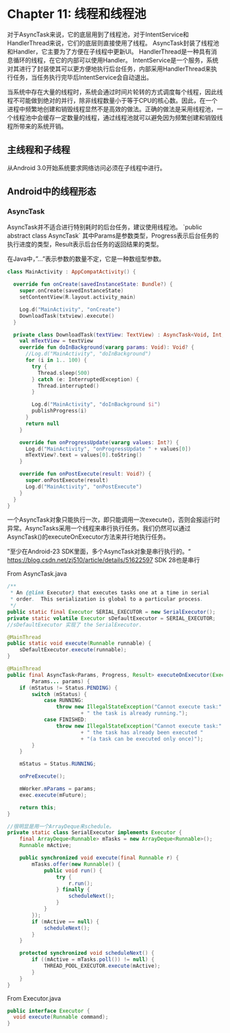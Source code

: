 <h1>Chapter 11: 线程和线程池</h1>
对于AsyncTask来说，它的底层用到了线程池，对于IntentService和HandlerThread来说，它们的底层则直接使用了线程。
AsyncTask封装了线程池和Handler，它主要为了方便在子线程中更新UI。
HandlerThread是一种具有消息循环的线程，在它的内部可以使用Handler。
IntentService是一个服务，系统对其进行了封装使其可以更方便地执行后台任务，内部采用HandlerThread来执行任务，当任务执行完毕后IntentService会自动退出。

当系统中存在大量的线程时，系统会通过时间片轮转的方式调度每个线程，因此线程不可能做到绝对的并行，除非线程数量小于等于CPU的核心数。因此，在一个进程中频繁地创建和销毁线程显然不是高效的做法。正确的做法是采用线程池，一个线程池中会缓存一定数量的线程，通过线程池就可以避免因为频繁创建和销毁线程所带来的系统开销。
<h2>主线程和子线程</h2>
从Android 3.0开始系统要求网络访问必须在子线程中进行。

<h2>Android中的线程形态</h2>
<h3>AsyncTask</h3>
AsyncTask并不适合进行特别耗时的后台任务，建议使用线程池。
`public abstract class AsyncTask<Params, Progress, Result>`
其中Params是参数类型，Progress表示后台任务的执行进度的类型，Result表示后台任务的返回结果的类型。

在Java中，”...”表示参数的数量不定，它是一种数组型参数。

```kotlin
class MainActivity : AppCompatActivity() {

  override fun onCreate(savedInstanceState: Bundle?) {
    super.onCreate(savedInstanceState)
    setContentView(R.layout.activity_main)

    Log.d("MainActivity", "onCreate")
    DownloadTask(txtview).execute()
  }

  private class DownloadTask(textView: TextView) : AsyncTask<Void, Int, Void>() {
    val mTextView = textView
    override fun doInBackground(vararg params: Void): Void? {
      //Log.d("MainActivity", "doInBackground")
      for (i in 1.. 100) {
        try {
          Thread.sleep(500)
        } catch (e: InterruptedException) {
          Thread.interrupted()
        }

        Log.d("MainActivity", "doInBackground $i")
        publishProgress(i)
      }
      return null
    }

    override fun onProgressUpdate(vararg values: Int?) {
      Log.d("MainActivity", "onProgressUpdate " + values[0])
      mTextView?.text = values[0].toString()
    }

    override fun onPostExecute(result: Void?) {
      super.onPostExecute(result)
      Log.d("MainActivity", "onPostExecute")
    }
  }
}
```

一个AsyncTask对象只能执行一次，即只能调用一次execute()，否则会报运行时异常。AsyncTasks采用一个线程来串行执行任务。我们仍然可以通过AsyncTask()的executeOnExecutor方法来并行地执行任务。

”至少在Android-23 SDK里面，多个AsyncTask对象是串行执行的。“ https://blog.csdn.net/zj510/article/details/51622597
SDK 28也是串行


From AsyncTask.java
```java
/**
 * An {@link Executor} that executes tasks one at a time in serial
 * order.  This serialization is global to a particular process.
 */
public static final Executor SERIAL_EXECUTOR = new SerialExecutor();
private static volatile Executor sDefaultExecutor = SERIAL_EXECUTOR;
//sDefaultExecutor 实现了 the SerialExecutor.

@MainThread
public static void execute(Runnable runnable) {
    sDefaultExecutor.execute(runnable);
}

@MainThread
public final AsyncTask<Params, Progress, Result> executeOnExecutor(Executor exec,
        Params... params) {
    if (mStatus != Status.PENDING) {
        switch (mStatus) {
            case RUNNING:
                throw new IllegalStateException("Cannot execute task:"
                        + " the task is already running.");
            case FINISHED:
                throw new IllegalStateException("Cannot execute task:"
                        + " the task has already been executed "
                        + "(a task can be executed only once)");
        }
    }

    mStatus = Status.RUNNING;

    onPreExecute();

    mWorker.mParams = params;
    exec.execute(mFuture);

    return this;
}

//很明显是用一个ArrayDeque来schedule。
private static class SerialExecutor implements Executor {
    final ArrayDeque<Runnable> mTasks = new ArrayDeque<Runnable>();
    Runnable mActive;

    public synchronized void execute(final Runnable r) {
        mTasks.offer(new Runnable() {
            public void run() {
                try {
                    r.run();
                } finally {
                    scheduleNext();
                }
            }
        });
        if (mActive == null) {
            scheduleNext();
        }
    }

    protected synchronized void scheduleNext() {
        if ((mActive = mTasks.poll()) != null) {
            THREAD_POOL_EXECUTOR.execute(mActive);
        }
    }
}
```

From Executor.java
```Java
public interface Executor {
  void execute(Runnable command);
}
```
